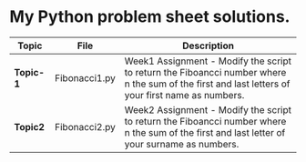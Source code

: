 # My Python problem sheet solutions.

Topic|File|Description
-----|----|-----------
**Topic-1**|Fibonacci1.py|Week1 Assignment - Modify the script to return the Fiboancci number where n the sum of the first and last letters of your first name as numbers. 
**Topic2**|Fibonacci2.py|Week2 Assignment - Modify the script to return the Fiboancci number where n the sum of the first and last letter of your surname as numbers.
